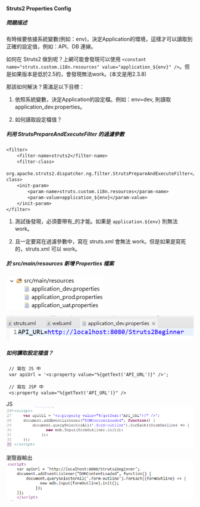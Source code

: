 #### Struts2 Properties Config

##### 問題描述

有時候要依據系統變數(例如：env)，決定Application的環境，這樣才可以讀取到正確的設定值，例如：API、DB 連線。

如何在 Struts2 做到呢？上網可能會發現可以使用 `<constant name="struts.custom.i18n.resources" value="application_${env}" />`。但是如果版本是低於2.5的，會發現無法work。(本文是用2.3.8)

那該如何解決？需滿足以下目標：

1. 依照系統變數，決定Application的設定檔。例如：env=dev, 則讀取 application_dev.properties。

2. 如何讀取設定檔值？

##### 利用 StrutsPrepareAndExecuteFilter 的過濾參數

```
<filter>
    <filter-name>struts2</filter-name>
    <filter-class>
        org.apache.struts2.dispatcher.ng.filter.StrutsPrepareAndExecuteFilter</filter-class>
    <init-param>
        <param-name>struts.custom.i18n.resources</param-name>
        <param-value>application_${env}</param-value>
    </init-param>
</filter>
```
1. 測試後發現，必須要帶有_的才能。如果是 `application.${env}` 則無法work。

2. 且一定要寫在過濾參數中，寫在 struts.xml 會無法 work。但是如果是寫死的，struts.xml 可以 work。

##### 於 src/main/resources 新增 Properties 檔案

![Alt text](image-148.png)

![Alt text](image-149.png)

##### 如何讀取設定檔值？

```
 // 寫在 JS 中
 var apiUrl = '<s:property value="%{getText('API_URL')}" />';

 // 寫在 JSP 中
 <s:property value="%{getText('API_URL')}" />
```
JS
![Alt text](image-150.png)

瀏覽器輸出
![Alt text](image-151.png)
